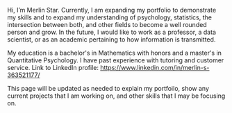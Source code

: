 Hi, I’m Merlin Star. Currently, I am expanding my portfolio to demonstrate my skills and to expand my understanding of psychology, statistics, the intersection between both, and other fields to become a well rounded person and grow. In the future, I would like to work as a professor, a data scientist, or as an academic pertaining to how information is transmitted.

My education is a bachelor's in Mathematics with honors and a master's in Quantitative Psychology. I have past experience with tutoring and customer service.
Link to LinkedIn profile: https://www.linkedin.com/in/merlin-s-363521177/

This page will be updated as needed to explain my portfoilo, show any current projects that I am working on, and other skills that I may be focusing on.

